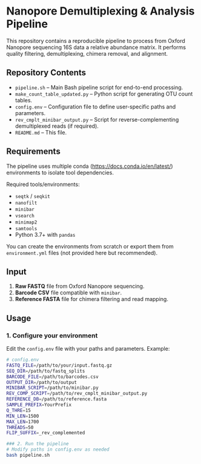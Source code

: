 # Nanopore Demultiplexing & Analysis Pipeline

This repository contains a reproducible pipeline to process from Oxford Nanopore sequencing 16S data a relative abundance matrix. It performs quality filtering, demultiplexing, chimera removal, and alignment.

## Repository Contents

- `pipeline.sh` – Main Bash pipeline script for end-to-end processing.
- `make_count_table_updated.py` – Python script for generating OTU count tables.
- `config.env` – Configuration file to define user-specific paths and parameters.
- `rev_cmplt_minibar_output.py` – Script for reverse-complementing demultiplexed reads (if required).
- `README.md` – This file.

## Requirements

The pipeline uses multiple conda (https://docs.conda.io/en/latest/) environments to isolate tool dependencies.

Required tools/environments:
- `seqtk` / `seqkit`
- `nanofilt`
- `minibar`
- `vsearch`
- `minimap2`
- `samtools`
- Python 3.7+ with `pandas`

You can create the environments from scratch or export them from `environment.yml` files (not provided here but recommended).

## Input

1. **Raw FASTQ** file from Oxford Nanopore sequencing.
2. **Barcode CSV** file compatible with `minibar`.
3. **Reference FASTA** file for chimera filtering and read mapping.

## Usage

### 1. Configure your environment
Edit the `config.env` file with your paths and parameters. Example:

```bash
# config.env
FASTQ_FILE=/path/to/your/input.fastq.gz
SEQ_DIR=/path/to/fastq_splits
BARCODE_FILE=/path/to/barcodes.csv
OUTPUT_DIR=/path/to/output
MINIBAR_SCRIPT=/path/to/minibar.py
REV_COMP_SCRIPT=/path/to/rev_cmplt_minibar_output.py
REFERENCE_DB=/path/to/reference.fasta
SAMPLE_PREFIX=YourPrefix
Q_THRE=15
MIN_LEN=1500
MAX_LEN=1700
THREADS=50
FLIP_SUFFIX=_rev_complemented

### 2. Run the pipeline
# Modify paths in config.env as needed
bash pipeline.sh
